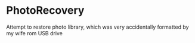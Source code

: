 # PhotoRecovery
Attempt to restore photo library, which was very accidentally formatted by my wife rom USB drive
